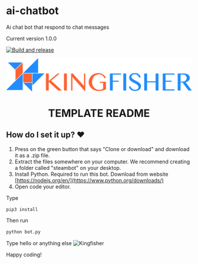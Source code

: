 # ai-chatbot

Ai chat bot that respond to chat messages



Current version 1.0.0




[![Build and release](https://github.com/hldh214/buff2steam/actions/workflows/build-and-release.yml/badge.svg)](https://github.com/hldh214/buff2steam/actions/workflows/build-and-release.yml)


<p align="center">
<img src="https://raw.githubusercontent.com/onevcat/Kingfisher/master/images/logo.png" alt="Kingfisher" title="Kingfisher" width="557"/>
</p>


<h1 align="center">
  TEMPLATE README
 

</h1>

    
## How do I set it up? :heart:

1. Press on the green button that says "Clone or download" and download it as a .zip file. 
2. Extract the files somewhere on your computer. We recommend creating a folder called "steambot" on your desktop. 
3. Install Python. Required to run this bot. Download from website [https://nodejs.org/en/](https://www.python.org/downloads/)
4. Open code your editor.

Type
```sh
pip3 install
```

Then run
```sh
python bot.py
```

Type hello or anything else
<img src="https://cdn.discordapp.com/attachments/622826738174394419/1172962338371018852/eee.png?ex=6562394e&is=654fc44e&hm=8a406d8c58cd5c404d33256903789a59a197f51979895a9291aba950ce36599d&" alt="Kingfisher" title="Kingfisher" width="557"/>


Happy coding!
